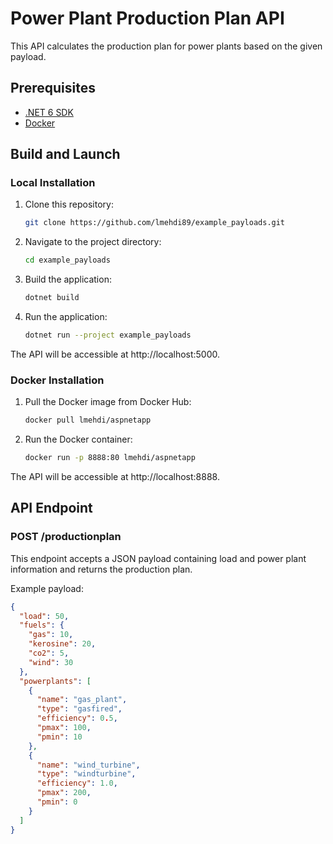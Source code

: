 # Power Plant Production Plan API

This API calculates the production plan for power plants based on the given payload.

## Prerequisites

- [.NET 6 SDK](https://dotnet.microsoft.com/download/dotnet/6.0)
- [Docker](https://docs.docker.com/get-docker/)

## Build and Launch

### Local Installation

1. Clone this repository:

    ```bash
    git clone https://github.com/lmehdi89/example_payloads.git
    ```

2. Navigate to the project directory:

    ```bash
    cd example_payloads
    ```

3. Build the application:

    ```bash
    dotnet build
    ```

4. Run the application:

    ```bash
    dotnet run --project example_payloads
    ```

The API will be accessible at http://localhost:5000.

### Docker Installation

1. Pull the Docker image from Docker Hub:

    ```bash
    docker pull lmehdi/aspnetapp
    ```

2. Run the Docker container:

    ```bash
    docker run -p 8888:80 lmehdi/aspnetapp
    ```

The API will be accessible at http://localhost:8888.

## API Endpoint

### POST /productionplan

This endpoint accepts a JSON payload containing load and power plant information and returns the production plan.

Example payload:

```json
{
  "load": 50,
  "fuels": {
    "gas": 10,
    "kerosine": 20,
    "co2": 5,
    "wind": 30
  },
  "powerplants": [
    {
      "name": "gas_plant",
      "type": "gasfired",
      "efficiency": 0.5,
      "pmax": 100,
      "pmin": 10
    },
    {
      "name": "wind_turbine",
      "type": "windturbine",
      "efficiency": 1.0,
      "pmax": 200,
      "pmin": 0
    }
  ]
}
```